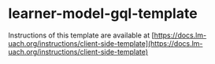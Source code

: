 # learner-model-gql-template

Instructions of this template are available at [https://docs.lm-uach.org/instructions/client-side-template](https://docs.lm-uach.org/instructions/client-side-template)
